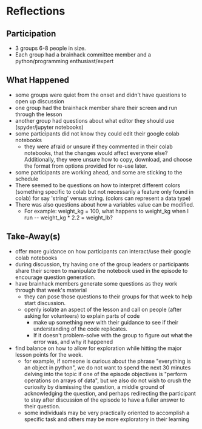 # Reflections

## Participation

- 3 groups 6-8 people in size.
- Each group had a brainhack committee member and a python/programming enthusiast/expert

## What Happened

- some groups were quiet from the onset and didn't have questions to open up discussion
- one group had the brainhack member share their screen and run through the lesson
- another group had questions about what editor they should use (spyder/jupyter notebooks)
- some participants did not know they could edit their google colab notebooks
  - they were afraid or unsure if they commented in their colab notebooks, that the
    changes would affect everyone else? Additionally, they were unsure how to copy,
    download, and choose the format from options provided for re-use later.
- some participants are working ahead, and some are sticking to the schedule
- There seemed to be questions on how to interpret different colors (something
  specific to colab but not necessarily a feature only found in colab)
  for say 'string' versus string. (colors can represent a data type)
- There was also questions about how a variables value can be modified.
  - For example: weight_kg = 100, what happens to weight_kg when I run --
    weight_kg * 2.2 = weight_lb?

## Take-Away(s)

- offer more guidance on how participants can interact/use their google colab notebooks
- during discussion, try having one of the group leaders or participants share their screen
  to manipulate the notebook used in the episode to encourage question generation.
- have brainhack members generate some questions as they work through that week's material
  - they can pose those questions to their groups for that week to help start discussion.
  - openly isolate an aspect of the lesson and call on people (after asking for
    volunteers) to explain parts of code
    - make up something new with their guidance to see if their understanding
      of the code replicates.
    - If it doesn't problem-solve with the group to figure out what the error was,
      and why it happened
- find balance on how to allow for exploration while hitting the major lesson points for the week.
  - for example, if someone is curious about the phrase "everything is an object in python", we do
    not want to spend the next 30 minutes delving into the topic if one of the episode objectives is
    "perform operations on arrays of data", but we also do not wish to crush the curiosity by dismissing the question, a middle ground of acknowledging the question, and perhaps redirecting
    the participant to stay after discussion of the episode to have a fuller answer to their question.
  - some individuals may be very practically oriented to accomplish a specific task and others may
    be more exploratory in their learning

